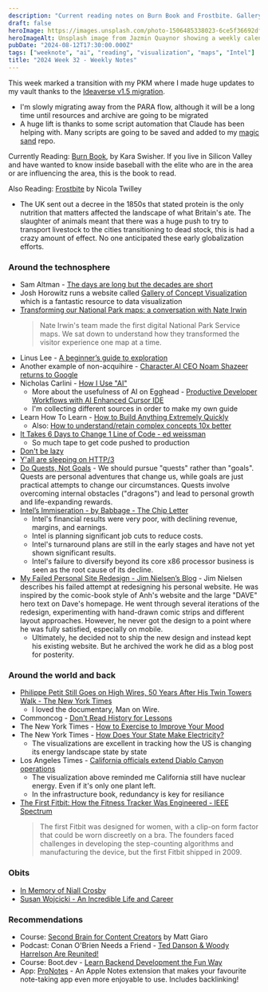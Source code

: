 ```yaml
---
description: "Current reading notes on Burn Book and Frostbite. Gallery of concept visualizations, transforming national park maps, how others use AI, doing quests, not goals, Intel’s Immiseration, going back on the high wire, and the first fitbit."
draft: false
heroImage: https://images.unsplash.com/photo-1506485338023-6ce5f36692df?ixlib=rb-4.0.3&ixid=M3wxMjA3fDB8MHxwaG90by1wYWdlfHx8fGVufDB8fHx8fA%3D%3D&auto=format&fit=crop&w=2370&q=80
heroImageAlt: Unsplash image from Jazmin Quaynor showing a weekly calendar
pubDate: "2024-08-12T17:30:00.000Z"
tags: ["weeknote", "ai", "reading", "visualization", "maps", "Intel"]
title: "2024 Week 32 - Weekly Notes"
---
```


This week marked a transition with my PKM where I made huge updates to my vault thanks to the [Ideaverse v1.5 migration](https://community.linkingyourthinking.com/c/ideaverse-pro/sections/143286/lessons/502483).

- I'm slowly migrating away from the PARA flow, although it will be a long time until resources and archive are going to be migrated
- A huge lift is thanks to some script automation that Claude has been helping with. Many scripts are going to be saved and added to my [magic sand](https://github.com/jermspeaks/magic-sand) repo.

Currently Reading: [Burn Book](https://www.amazon.com/Burn-Book-Tech-Love-Story-ebook/dp/B0CF72742R?dib=eyJ2IjoiMSJ9.XG3DBU2Hwxsjo3rxaWWreux9tW5LwTGVPI8W9usi_61xQaED7oc8JiZSFH77HOtXacFN7wbdZI1iZO9OKjxZFWpNEwmiklC6A61uTvYhuXK6tr5ILXHoAvkQNGmoOjsZXY4TNdSpXlYmrzVCxjrbdq8C1sjZWdxx5ssmEvYaGThW6Cm9p3h_J4eojchfBht7e52Gf2pcPx1C2stxE554aznCU8A-IM9clasyP0fV--jkw3xR7oq3J5G2kNjzGVOKKTnUCLWIBpLL6HHhB3XBX4203z1ufKePtL3RPWzbs8E.pupcMCuxsQOUfzmQcNCF_DJIPts4zUz7ax31HHo1cEc&dib_tag=se&keywords=burn+book&qid=1723481332&sr=8-1), by Kara Swisher. If you live in Silicon Valley and have wanted to know inside baseball with the elite who are in the area or are influencing the area, this is the book to read.

Also Reading: [Frostbite](https://www.amazon.com/Frostbite-Refrigeration-Changed-Planet-Ourselves-ebook/dp/B0CJTKZCTR) by Nicola Twilley

- The UK sent out a decree in the 1850s that stated protein is the only nutrition that matters affected the landscape of what Britain's ate. The slaughter of animals meant that there was a huge push to try to transport livestock to the cities transitioning to dead stock, this is had a crazy amount of effect. No one anticipated these early globalization efforts.

### Around the technosphere

- Sam Altman - [The days are long but the decades are short](https://blog.samaltman.com/the-days-are-long-but-the-decades-are-short)
- Josh Horowitz runs a website called [Gallery of Concept Visualization](https://conceptviz.github.io/?utm_source=thesephist&utm_medium=email&utm_campaign=when-i-was-your-age-i-had-to-draw-hands-to-point#/e30=) which is a fantastic resource to data visualization
- [Transforming our National Park maps: a conversation with Nate Irwin](https://felt.com/blog/national-park-map?utm_source=thesephist&utm_medium=email&utm_campaign=when-i-was-your-age-i-had-to-draw-hands-to-point)
  > Nate Irwin's team made the first digital National Park Service maps. We sat down to understand how they transformed the visitor experience one map at a time.
- Linus Lee - [A beginner’s guide to exploration](https://thesephist.com/posts/explore/?utm_source=thesephist&utm_medium=email&utm_campaign=when-i-was-your-age-i-had-to-draw-hands-to-point)
- Another example of non-acquihire - [Character.AI CEO Noam Shazeer returns to Google](https://techcrunch.com/2024/08/02/character-ai-ceo-noam-shazeer-returns-to-google/?utm_source=tldrai&guccounter=1)
- Nicholas Carlini - [How I Use "AI"](https://nicholas.carlini.com/writing/2024/how-i-use-ai.html?utm_source=tldrwebdev)
  - More about the usefulness of AI on Egghead - [Productive Developer Workflows with AI Enhanced Cursor IDE](https://egghead.io/courses/productive-developer-workflows-with-ai-enhanced-cursor-ide-a1c02522)
  - I'm collecting different sources in order to make my own guide
- Learn How To Learn - [How to Build Anything Extremely Quickly](https://learnhowtolearn.org/how-to-build-extremely-quickly/?utm_source=tldrwebdev)
  - Also: [How to understand/retain complex concepts 10x better](https://learnhowtolearn.org/how-to-understand-and-retain-any-concept-10x-better/?utm_source=tldrwebdev)
- [It Takes 6 Days to Change 1 Line of Code - ed weissman](https://edw519.posthaven.com/it-takes-6-days-to-change-1-line-of-code)
  - So much tape to get code pushed to production
- [Don't be lazy](https://www.sjo.com/dont-be-lazy/)
- [Y'all are sleeping on HTTP/3](https://kmcd.dev/posts/yall-are-sleeping-on-http3/?utm_source=tldrnewsletter)
- [Do Quests, Not Goals](https://www.raptitude.com/2024/08/do-quests-not-goals/) - We should pursue "quests" rather than "goals". Quests are personal adventures that change us, while goals are just practical attempts to change our circumstances. Quests involve overcoming internal obstacles ("dragons") and lead to personal growth and life-expanding rewards.
- [Intel’s Immiseration - by Babbage - The Chip Letter](https://thechipletter.substack.com/p/intels-immiseration)
  - Intel's financial results were very poor, with declining revenue, margins, and earnings.
  - Intel is planning significant job cuts to reduce costs.
  - Intel's turnaround plans are still in the early stages and have not yet shown significant results.
  - Intel's failure to diversify beyond its core x86 processor business is seen as the root cause of its decline.
- [My Failed Personal Site Redesign - Jim Nielsen’s Blog](https://blog.jim-nielsen.com/2024/my-failed-peronsal-site-redesign/) - Jim Nielsen describes his failed attempt at redesigning his personal website. He was inspired by the comic-book style of Anh's website and the large "DAVE" hero text on Dave's homepage. He went through several iterations of the redesign, experimenting with hand-drawn comic strips and different layout approaches. However, he never got the design to a point where he was fully satisfied, especially on mobile.
  - Ultimately, he decided not to ship the new design and instead kept his existing website. But he archived the work he did as a blog post for posterity.

### Around the world and back

- [Philippe Petit Still Goes on High Wires, 50 Years After His Twin Towers Walk - The New York Times](https://www.nytimes.com/2024/08/06/arts/philippe-petit-world-trade-center-50.html?campaign_id=9&emc=edit_nn_20240807&instance_id=131006&nl=the-morning&regi_id=197092347&segment_id=174425&te=1&user_id=53888c42b17ce2b613ad43a8e73d64ef)
  - I loved the documentary, Man on Wire.
- Commoncog - [Don't Read History for Lessons](https://commoncog.com/dont-read-history-for-lessons/)
- The New York Times - [How to Exercise to Improve Your Mood](https://www.nytimes.com/2024/07/30/well/move/exercise-boost-mood.html?campaign_id=190&emc=edit_ufn_20240808&instance_id=131127&nl=from-the-times&regi_id=197092347&segment_id=174546&te=1&user_id=53888c42b17ce2b613ad43a8e73d64ef)
- The New York Times - [How Does Your State Make Electricity?](https://www.nytimes.com/interactive/2024/08/02/climate/electricity-generation-us-states.html?campaign_id=190&emc=edit_ufn_20240808&instance_id=131157&nl=from-the-times&regi_id=197092347&segment_id=174583&te=1&user_id=53888c42b17ce2b613ad43a8e73d64ef)
  - The visualizations are excellent in tracking how the US is changing its energy landscape state by state
- Los Angeles Times - [California officials extend Diablo Canyon operations](https://www.latimes.com/environment/story/2023-12-14/california-energy-officials-vote-to-extend-diablo-canyon-operations)
  - The visualization above reminded me California still have nuclear energy. Even if it's only one plant left.
  - In the infrastructure book, redundancy is key for resiliance
- [The First Fitbit: How the Fitness Tracker Was Engineered - IEEE Spectrum](https://spectrum.ieee.org/fitbit)
  > The first Fitbit was designed for women, with a clip-on form factor that could be worn discreetly on a bra. The founders faced challenges in developing the step-counting algorithms and manufacturing the device, but the first Fitbit shipped in 2009.

### Obits

- [In Memory of Niall Crosby](https://blog.ag-grid.com/in-memory-of-niall-crosby/?utm_source=tldrwebdev)
- [Susan Wojcicki - An Incredible Life and Career](https://blog.google/inside-google/message-ceo/an-incredible-life-and-career/)

### Recommendations

- Course: [Second Brain for Content Creators](https://mega.nz/folder/nZY0hDqZ#4N7819NeBQokkNr1FKwRjw) by Matt Giaro
- Podcast: Conan O'Brien Needs a Friend - [Ted Danson & Woody Harrelson Are Reunited!](https://teamcoco.com/podcasts/conan-obrien-needs-a-friend/episodes/ted-danson-woody-harrelson-are-reunited?campaign_id=9&emc=edit_nn_20240803&instance_id=130638&nl=the-morning&regi_id=197092347&segment_id=174032&te=1&user_id=53888c42b17ce2b613ad43a8e73d64ef)
- Course: Boot.dev - [Learn Backend Development the Fun Way](https://www.boot.dev/?promo=PRIMEYT)
- App: [ProNotes](https://www.pronotes.app/) - An Apple Notes extension that makes your favourite note-taking app even more enjoyable to use. Includes backlinking!
